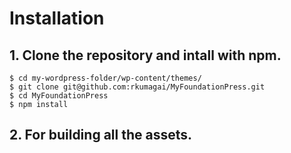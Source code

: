 # Installation 

## 1. Clone the repository and intall with npm.

```
$ cd my-wordpress-folder/wp-content/themes/
$ git clone git@github.com:rkumagai/MyFoundationPress.git
$ cd MyFoundationPress
$ npm install
```

## 2. For building all the assets.

